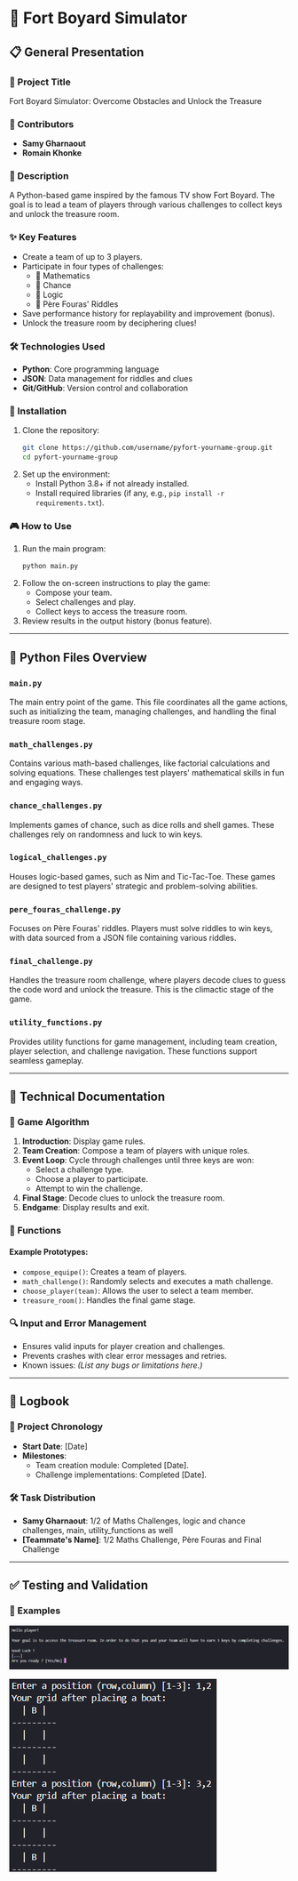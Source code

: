 # 🏰 Fort Boyard Simulator

## 📋 General Presentation

### 📌 Project Title
Fort Boyard Simulator: Overcome Obstacles and Unlock the Treasure

### 👥 Contributors
- **Samy Gharnaout**
- **Romain Khonke**

### 📜 Description
A Python-based game inspired by the famous TV show Fort Boyard. The goal is to lead a team of players through various challenges to collect keys and unlock the treasure room.

### ✨ Key Features
- Create a team of up to 3 players.
- Participate in four types of challenges:
  - 🧮 Mathematics
  - 🎲 Chance
  - 🧩 Logic
  - 🤔 Père Fouras' Riddles
- Save performance history for replayability and improvement (bonus).
- Unlock the treasure room by deciphering clues!

### 🛠️ Technologies Used
- **Python**: Core programming language
- **JSON**: Data management for riddles and clues
- **Git/GitHub**: Version control and collaboration

### 🚀 Installation
1. Clone the repository:
   ```bash
   git clone https://github.com/username/pyfort-yourname-group.git
   cd pyfort-yourname-group
   ```
2. Set up the environment:
   - Install Python 3.8+ if not already installed.
   - Install required libraries (if any, e.g., `pip install -r requirements.txt`).

### 🎮 How to Use
1. Run the main program:
   ```bash
   python main.py
   ```
2. Follow the on-screen instructions to play the game:
   - Compose your team.
   - Select challenges and play.
   - Collect keys to access the treasure room.
3. Review results in the output history (bonus feature).

---

## 📂 Python Files Overview

### `main.py`
The main entry point of the game. This file coordinates all the game actions, such as initializing the team, managing challenges, and handling the final treasure room stage.

### `math_challenges.py`
Contains various math-based challenges, like factorial calculations and solving equations. These challenges test players' mathematical skills in fun and engaging ways.

### `chance_challenges.py`
Implements games of chance, such as dice rolls and shell games. These challenges rely on randomness and luck to win keys.

### `logical_challenges.py`
Houses logic-based games, such as Nim and Tic-Tac-Toe. These games are designed to test players' strategic and problem-solving abilities.

### `pere_fouras_challenge.py`
Focuses on Père Fouras' riddles. Players must solve riddles to win keys, with data sourced from a JSON file containing various riddles.

### `final_challenge.py`
Handles the treasure room challenge, where players decode clues to guess the code word and unlock the treasure. This is the climactic stage of the game.

### `utility_functions.py`
Provides utility functions for game management, including team creation, player selection, and challenge navigation. These functions support seamless gameplay.

---

## 📖 Technical Documentation

### 🧩 Game Algorithm
1. **Introduction**: Display game rules.
2. **Team Creation**: Compose a team of players with unique roles.
3. **Event Loop**: Cycle through challenges until three keys are won:
   - Select a challenge type.
   - Choose a player to participate.
   - Attempt to win the challenge.
4. **Final Stage**: Decode clues to unlock the treasure room.
5. **Endgame**: Display results and exit.

### 🔧 Functions
#### Example Prototypes:
- `compose_equipe()`: Creates a team of players.
- `math_challenge()`: Randomly selects and executes a math challenge.
- `choose_player(team)`: Allows the user to select a team member.
- `treasure_room()`: Handles the final game stage.

### 🔍 Input and Error Management
- Ensures valid inputs for player creation and challenges.
- Prevents crashes with clear error messages and retries.
- Known issues: *(List any bugs or limitations here.)*

---

## 📓 Logbook

### 📆 Project Chronology
- **Start Date**: [Date]
- **Milestones**:
  - Team creation module: Completed [Date].
  - Challenge implementations: Completed [Date].

### 🛠️ Task Distribution
- **Samy Gharnaout**: 1/2 of Maths Challenges, logic and chance challenges, main, utility_functions as well  
- **[Teammate's Name]**: 1/2 Maths Challenge, Père Fouras and Final Challenge

---

## ✅ Testing and Validation


### 📸 Examples
![screenshot1](image.png)

![screenshot2](image-1.png)